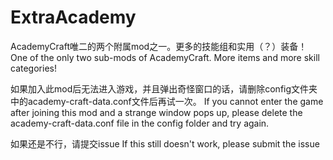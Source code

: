 # ExtraAcademy
AcademyCraft唯二的两个附属mod之一。更多的技能组和实用（？）装备！
One of the only two sub-mods of AcademyCraft. More items and more skill categories!

如果加入此mod后无法进入游戏，并且弹出奇怪窗口的话，请删除config文件夹中的academy-craft-data.conf文件后再试一次。
If you cannot enter the game after joining this mod and a strange window pops up, please delete the academy-craft-data.conf file in the config folder and try again.

如果还是不行，请提交issue
If this still doesn't work, please submit the issue
